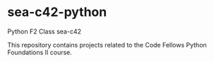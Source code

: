 # sea-c42-python
Python F2 Class sea-c42

This repository contains projects related to the Code Fellows Python Foundations II course.
